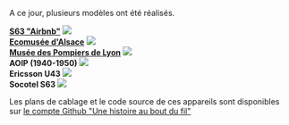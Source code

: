 A ce jour, plusieurs modèles ont été réalisés.

<div class="blocks gallery">
  <div class="block">
    <strong><a href="/realisations/S63-Airbnb">S63 "Airbnb"</a></strong>
    <a href="/realisations/S63-Airbnb" class="link">
      <img src="https://user-images.githubusercontent.com/1282106/198391507-ade7d01d-d9ab-4764-a400-38cb02848eda.jpg" />
    </a>
  </div>
  <div class="block">
    <strong><a href="/realisations/ecomusee-alsace">Ecomusée d'Alsace</a></strong>
    <a href="/realisations/ecomusee-alsace" class="link">
      <img src="https://user-images.githubusercontent.com/1282106/187677757-ee553000-9ff1-4586-a910-51e2f617df83.jpg" />
    </a>
  </div>
  <div class="block">
    <strong><a href="/realisations/musee-des-pompiers">Musée des Pompiers de Lyon</a></strong>
    <a href="/realisations/musee-des-pompiers" class="link">
      <img src="https://user-images.githubusercontent.com/1282106/187677952-f411baea-322d-4a0d-b509-6b7f8b4063db.jpg" />     
    </a>
  </div>
  <div class="block">
    <strong>AOIP (1940-1950)</strong>
      <a class="link">
          <img src="https://user-images.githubusercontent.com/1282106/195825861-3425cdb4-66f2-45be-9e84-3f2cd80e0856.jpg" />
      </a>
  </div>
  <div class="block">
    <strong>Ericsson U43</strong>
    <a class="link">
        <img src="https://user-images.githubusercontent.com/1282106/195827575-ecf51785-b019-4c91-bcfb-811771735836.jpg" />
    </a>
  </div>  
  <div class="block">
    <strong>Socotel S63</strong>
      <a class="link">
        <img src="https://user-images.githubusercontent.com/1282106/195829700-7de9cece-1bed-4c99-b5a1-6e4825bd0d45.jpg" />
      </a>
  </div>
</div>

Les plans de cablage et le code source de ces appareils sont disponibles sur [le compte Github "Une histoire au bout du fil"](https://github.com/samy/une-histoire-au-bout-du-fil)
